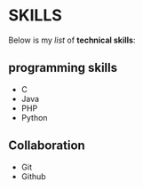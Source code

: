 # SKILLS

Below is my _list_ of **technical skills**:
## programming skills
- C
- Java
- PHP
- Python

## Collaboration 
- Git 
- Github


